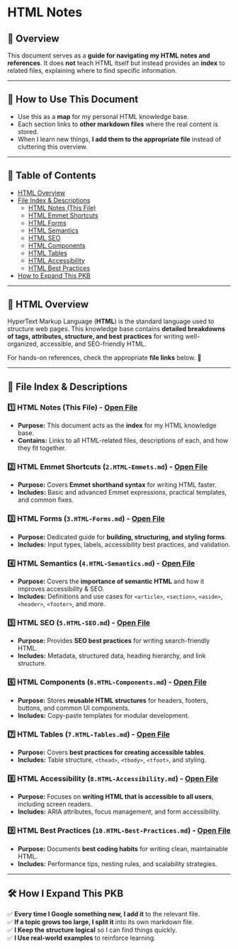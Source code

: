 # HTML Notes

## 📌 Overview

This document serves as a **guide for navigating my HTML notes and references**. It does **not** teach HTML itself but instead provides an **index** to related files, explaining where to find specific information.

---

## 📂 How to Use This Document

- Use this as a **map** for my personal HTML knowledge base.
- Each section links to **other markdown files** where the real content is stored.
- When I learn new things, **I add them to the appropriate file** instead of cluttering this overview.

---

## 📖 Table of Contents

- [HTML Overview](https://github.com/kyleweber-dev/devnotes/blob/main/notes/1.HTML/1.HTML-Notes.md#-html-overview)
- [File Index & Descriptions](https://github.com/kyleweber-dev/devnotes/blob/main/notes/1.HTML/1.HTML-Notes.md#-file-index--descriptions)
  - [HTML Notes (This File)](https://github.com/kyleweber-dev/devnotes/blob/main/notes/1.HTML/1.HTML-Notes.md#1%EF%B8%8F%E2%83%A3-html-notes-this-file---open-file)
  - [HTML Emmet Shortcuts](https://github.com/kyleweber-dev/devnotes/blob/main/notes/1.HTML/1.HTML-Notes.md#2%EF%B8%8F%E2%83%A3-html-emmet-shortcuts-2html-emmetsmd---open-file)
  - [HTML Forms](https://github.com/kyleweber-dev/devnotes/blob/main/notes/1.HTML/1.HTML-Notes.md#3%EF%B8%8F%E2%83%A3-html-forms-3html-formsmd---open-file)
  - [HTML Semantics](https://github.com/kyleweber-dev/devnotes/blob/main/notes/1.HTML/1.HTML-Notes.md#4%EF%B8%8F%E2%83%A3-html-semantics-4html-semanticsmd---open-file)
  - [HTML SEO](https://github.com/kyleweber-dev/devnotes/blob/main/notes/1.HTML/1.HTML-Notes.md#5%EF%B8%8F%E2%83%A3-html-seo-5html-seomd---open-file)
  - [HTML Components](https://github.com/kyleweber-dev/devnotes/blob/main/notes/1.HTML/1.HTML-Notes.md#6%EF%B8%8F%E2%83%A3-html-components-6html-componentsmd---open-file)
  - [HTML Tables](https://github.com/kyleweber-dev/devnotes/blob/main/notes/1.HTML/1.HTML-Notes.md#7%EF%B8%8F%E2%83%A3-html-tables-7html-tablesmd---open-file)
  - [HTML Accessibility](https://github.com/kyleweber-dev/devnotes/blob/main/notes/1.HTML/1.HTML-Notes.md#8%EF%B8%8F%E2%83%A3-html-accessibility-8html-accessibilitymd---open-file)
  - [HTML Best Practices](https://github.com/kyleweber-dev/devnotes/blob/main/notes/1.HTML/1.HTML-Notes.md#-html-best-practices-10html-best-practicesmd---open-file)
- [How to Expand This PKB](https://github.com/kyleweber-dev/devnotes/blob/main/notes/1.HTML/1.HTML-Notes.md#-how-to-expand-this-pkb)

---

## 📜 HTML Overview

HyperText Markup Language (**HTML**) is the standard language used to structure web pages. This knowledge base contains **detailed breakdowns of tags, attributes, structure, and best practices** for writing well-organized, accessible, and SEO-friendly HTML.

For hands-on references, check the appropriate **file links** below. 📂

---

## 📂 File Index & Descriptions

### **1️⃣ HTML Notes (This File)** - <a href="https://github.com/kyleweber-dev/devnotes/blob/main/notes/1.HTML/1.HTML-Notes.md" target="_blank">Open File</a>

- **Purpose:** This document acts as the **index** for my HTML knowledge base.
- **Contains:** Links to all HTML-related files, descriptions of each, and how they fit together.

### **2️⃣ HTML Emmet Shortcuts (`2.HTML-Emmets.md`)** - <a href="https://github.com/kyleweber-dev/devnotes/blob/main/notes/1.HTML/2.HTML-Emmets.md" target="_blank">Open File</a>

- **Purpose:** Covers **Emmet shorthand syntax** for writing HTML faster.
- **Includes:** Basic and advanced Emmet expressions, practical templates, and common fixes.

### **3️⃣ HTML Forms (`3.HTML-Forms.md`)** - <a href="https://github.com/kyleweber-dev/devnotes/blob/main/notes/1.HTML/3.HTML-Forms.md" target="_blank">Open File</a>

- **Purpose:** Dedicated guide for **building, structuring, and styling forms**.
- **Includes:** Input types, labels, accessibility best practices, and validation.

### **4️⃣ HTML Semantics (`4.HTML-Semantics.md`)** - <a href="https://github.com/kyleweber-dev/devnotes/blob/main/notes/1.HTML/4.HTML-Semantics.md" target="_blank">Open File</a>

- **Purpose:** Covers the **importance of semantic HTML** and how it improves accessibility & SEO.
- **Includes:** Definitions and use cases for `<article>`, `<section>`, `<aside>`, `<header>`, `<footer>`, and more.

### **5️⃣ HTML SEO (`5.HTML-SEO.md`)** - <a href="https://github.com/kyleweber-dev/devnotes/blob/main/notes/1.HTML/5.HTML-SEO.md" target="_blank">Open File</a>

- **Purpose:** Provides **SEO best practices** for writing search-friendly HTML.
- **Includes:** Metadata, structured data, heading hierarchy, and link structure.

### **6️⃣ HTML Components (`6.HTML-Components.md`)** - <a href="https://github.com/kyleweber-dev/devnotes/blob/main/notes/1.HTML/6.HTML-Components.md" target="_blank">Open File</a>

- **Purpose:** Stores **reusable HTML structures** for headers, footers, buttons, and common UI components.
- **Includes:** Copy-paste templates for modular development.

### **7️⃣ HTML Tables (`7.HTML-Tables.md`)** - <a href="https://github.com/kyleweber-dev/devnotes/blob/main/notes/1.HTML/7.HTML-Tables.md" target="_blank">Open File</a>

- **Purpose:** Covers **best practices for creating accessible tables**.
- **Includes:** Table structure, `<thead>`, `<tbody>`, `<tfoot>`, and styling.

### **8️⃣ HTML Accessibility (`8.HTML-Accessibility.md`)** - <a href="https://github.com/kyleweber-dev/devnotes/blob/main/notes/1.HTML/8.HTML-Accessibility.md" target="_blank">Open File</a>

- **Purpose:** Focuses on **writing HTML that is accessible to all users**, including screen readers.
- **Includes:** ARIA attributes, focus management, and form accessibility.

### **9️⃣ HTML Best Practices (`10.HTML-Best-Practices.md`)** - <a href="https://github.com/kyleweber-dev/devnotes/blob/main/notes/1.HTML/10.HTML-Best-Practices.md" target="_blank">Open File</a>

- **Purpose:** Documents **best coding habits** for writing clean, maintainable HTML.
- **Includes:** Performance tips, nesting rules, and scalability strategies.

---

## 🛠 How I Expand This PKB

✅ **Every time I Google something new, I add it** to the relevant file.  
✅ **If a topic grows too large, I split it** into its own markdown file.  
✅ **I Keep the structure logical** so I can find things quickly.  
✅ **I Use real-world examples** to reinforce learning.

